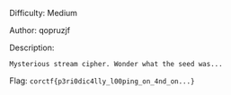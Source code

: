 Difficulty: Medium

Author: qopruzjf

Description:
```
Mysterious stream cipher. Wonder what the seed was...
```

Flag: `corctf{p3ri0dic4lly_l00ping_on_4nd_on...}`